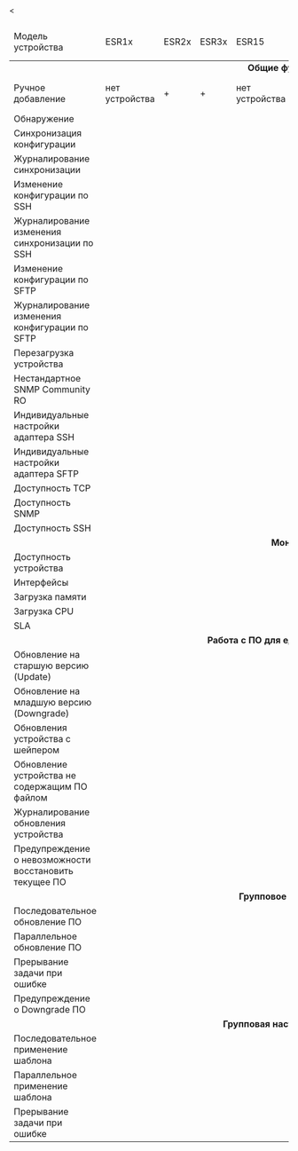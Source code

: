 <table>
<thead>
<td>Модель устройства</td>
<td>ESR1x</td>
<td>ESR2x</td><
<td>ESR3x</td>
<td>ESR15</td>
<td>ESR31</td>
<td>ESR200</td>
<td>ESR1000</td>
<td>ESR1200</td>
<td>ESR15xx</td>
<td>ESR1700</td>
<td>ESR3100</td>
<td>ESR3200</td>
<td>Задача в Redmine</td>
</thead>
<tbody>

<tr>
<td colspan="11" align="center"><b>Общие функции ECCM</b></td>
</tr>

<tr>
<td>Ручное добавление</td>
<td>нет устройства</td>
<td>+</td>
<td>+</td>
<td>нет устройства</td>
<td>+</td>
<td>нет устройства</td>
<td>+</td>
<td>нет устройства</td>
<td>+</td>
<td>+</td>
<td>+</td>
<td>+</td>
<td>Задача в Redmine</td>
</tr>

<tr>
<td>Обнаружение</td>
<td colspan="9" align="center">+</td>
<td></td>
</tr>

<tr>
<td>Синхронизация конфигурации</td>
<td colspan="9" align="center">+</td>
<td></td>
</tr>

<tr>
<td>Журналирование синхронизации</td>
<td colspan="9" align="center">+</td>
<td></td>
</tr>

<tr>
<td>Изменение конфигурации по SSH</td>
<td colspan="9" align="center">+</td>
<td></td>
</tr>

<tr>
<td>Журналирование изменения синхронизации по SSH</td>
<td colspan="9" align="center">+</td>
<td></td>
</tr>

<tr>
<td>Изменение конфигурации по SFTP</td>
<td colspan="9" align="center">+</td>
<td></td>
</tr>

<tr>
<td>Журналирование изменения конфигурации по SFTP</td>
<td colspan="9" align="center">+</td>
<td></td>
<tr>

<tr>
<td>Перезагрузка устройства</td>
<td colspan="9" align="center">+</td>
<td></td>
</tr>

<tr>
<td>Нестандартное SNMP Community RO</td>
<td colspan="9" align="center">+</td>
<td></td>
</tr>

<tr>
<td>Индивидуальные настройки адаптера SSH</td>
<td colspan="9" align="center">+</td>
<td></td>
</tr>

<tr>
<td>Индивидуальные настройки адаптера SFTP</td>
<td colspan="9" align="center">+</td>
<td></td>
</tr>

<tr>
<td>Доступность TCP</td>
<td colspan="9" align="center">+</td>
<td></td>
</tr>

<tr>
<td>Доступность SNMP</td>
<td colspan="9" align="center">+</td>
<td></td>
</tr>

<tr>
<td>Доступность SSH</td>
<td colspan="9" align="center">+</td>
<td></td>
</tr>

<tr>
<td colspan="11" align="center"><b>Мониторинг</b></td>
</tr>

<tr>
<td>Доступность устройства</td>
<td colspan="9" align="center">+</td>
<td></td>
</tr>

<tr>
<td>Интерфейсы</td>
<td colspan="9" align="center">+</td>
<td></td>
</tr>

<tr>
<td>Загрузка памяти</td>
<td colspan="9" align="center">+</td>
<td></td>
</tr>

<tr>
<td>Загрузка CPU</td>
<td colspan="9" align="center">+</td>
<td></td>
</tr>

<tr>
<td>SLA</td>
<td colspan="9" align="center">+</td>
<td></td>
</tr>

<tr>
<td colspan="11" align="center"><b>Работа с ПО для единичного устройства</b></td>
</tr>

<tr>
<td>Обновление на старшую версию (Update)</td>
<td colspan="9" align="center">+</td>
<td></td>
</tr>

<tr>
<td>Обновление на младшую версию (Downgrade)</td>
<td colspan="9" align="center">+</td>
<td></td>
</tr>

<tr>
<td>Обновления устройства с шейпером</td>
<td colspan="9" align="center">-</td>
<td><a href="http://red.eltex.loc/issues/177940">#177940</a></td>
</tr>

<tr>
<td>Обновление устройства не содержащим ПО файлом</td>
<td colspan="9" align="center">+</td>
<td></td>
</tr>

<tr>
<td>Журналирование обновления устройства</td>
<td colspan="9" align="center">+</td>
<td></td>
</tr>

<tr>
<td>Предупреждение о невозможности восстановить текущее ПО</td>
<td colspan="9" align="center">+</td>
<td></td>
</tr>

<tr>
<td colspan="11" align="center"><b>Групповое обновление ПО</b></td>
</tr>

<tr>
<td>Последовательное обновление ПО</td>
<td colspan="9" align="center">+</td>
<td></td>
</tr>

<tr>
<td>Параллельное обновление ПО</td>
<td colspan="9" align="center">+</td>
<td></td>
</tr>

<tr>
<td>Прерывание задачи при ошибке</td>
<td colspan="9" align="center">+</td>
<td></td>
</tr>

<tr>
<td>Предупреждение о Downgrade ПО</td>
<td colspan="9" align="center">+</td>
<td></td>
</tr>

<tr>
<td colspan="11" align="center"><b>Групповая настройка шаблонами</b></td>
</tr>

<tr>
<td>Последовательное применение шаблона</td>
<td colspan="9" align="center">+</td>
<td></td>
</tr>

<tr>
<td>Параллельное применение шаблона</td>
<td colspan="9" align="center">+</td>
<td></td>
</tr>

<tr>
<td>Прерывание задачи при ошибке</td>
<td colspan="9" align="center">+</td>
<td></td>
</tbody>
</table>
